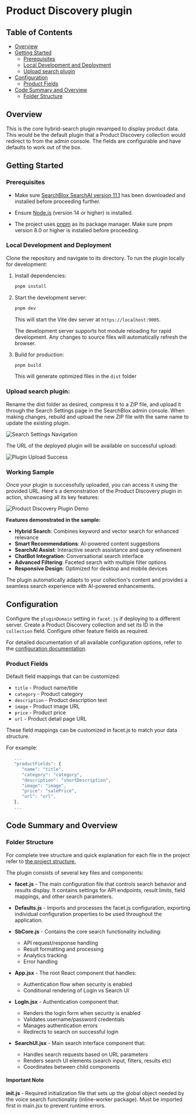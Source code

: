 # Product Discovery plugin


## Table of Contents
- [Overview](#overview)
- [Getting Started](#getting-started)
  - [Prerequisites](#prerequisites)
  - [Local Development and Deployment](#local-development-and-deployment) 
  - [Upload search plugin](#upload-search-plugin)
- [Configuration](#configuration)
  - [Product Fields](#product-fields)
- [Code Summary and Overview](#code-summary-and-overview)
  - [Folder Structure](#folder-structure)
  


## Overview
This is the core hybrid-search plugin revamped to display product data. This would be the default plugin that a Product Discovery collection would redirect to from the admin console. The fields are configurable and have defaults to work out of the box. 

## Getting Started

### Prerequisites 
-  Make sure [SearchBlox SearchAI version 11.1](https://www.searchblox.com/downloads) has been downloaded and installed before proceeding further.

-  Ensure [Node.js](https://nodejs.org/) (version 14 or higher) is installed.
-  The project uses [pnpm](https://pnpm.io/installation) as its package manager. Make sure pnpm version 8.0 or higher is installed before proceeding.

### Local Development and Deployment

Clone the repository and navigate to its directory. To run the plugin locally for development:

1. Install dependencies:
   ```bash
   pnpm install
   ```

2. Start the development server:
   ```bash
   pnpm dev
   ```
   This will start the Vite dev server at `https://localhost:9005`.


   The development server supports hot module reloading for rapid development. Any changes to source files will automatically refresh the browser.

3. Build for production:
   ```bash
   pnpm build
   ```
   This will generate optimized files in the `dist` folder

### Upload search plugin:

   Rename the dist folder as desired, compress it to a ZIP file, and upload it through the Search Settings page in the SearchBlox admin console. When making changes, rebuild and upload the new ZIP file with the same name to update the existing plugin.

   
   ![Search Settings Navigation](https://github.com/SearchBlox-Software-Inc/searchblox-screenshots/blob/main/images/search-settings.png)



   The URL of the deployed plugin will be available on successful upload:


   ![Plugin Upload Success](https://github.com/SearchBlox-Software-Inc/searchblox-screenshots/blob/main/images/plugin-uploaded.png)

### Working Sample

Once your plugin is successfully uploaded, you can access it using the provided URL. Here's a demonstration of the Product Discovery plugin in action, showcasing all its key features:

![Product Discovery Plugin Demo](https://github.com/SearchBlox-Software-Inc/searchblox-screenshots/blob/main/gifs/product_discovery_plugin.gif)

**Features demonstrated in the sample:**

- **Hybrid Search**: Combines keyword and vector search for enhanced relevance
- **Smart Recommendations**: AI-powered content suggestions
- **SearchAI Assist**: Interactive search assistance and query refinement
- **ChatBot Integration**: Conversational search interface
- **Advanced Filtering**: Faceted search with multiple filter options
- **Responsive Design**: Optimized for desktop and mobile devices

The plugin automatically adapts to your collection's content and provides a seamless search experience with AI-powered enhancements.

   

## Configuration

Configure the `pluginDomain` setting in `facet.js` if deploying to a different server. Create a Product Discovery collection and set its ID in the `collection` field. Configure other feature fields as required. 

For detailed documentation of all available configuration options, refer to the [configuration documentation](CONFIG_DOCUMENTATION.md).


### Product Fields
Default field mappings that can be customized:
- `title` - Product name/title
- `category` - Product category
- `description` - Product description text
- `image` - Product image URL
- `price` - Product price
- `url` - Product detail page URL

These field mappings can be customized in facet.js to match your data structure.

For example:
```js
   ...   
   "productFields": {
      "name": "title",
      "category": "category",
      "description": "shortDescription",
      "image": "image",
      "price": "salePrice",
      "url": "url",
   },
   ...
```



## Code Summary and Overview 

### Folder Structure
For complete tree structure and quick explanation for each file in the project refer to [the project structure.](ARCHITECTURE.md)


The plugin consists of several key files and components:

- **facet.js** - The main configuration file that controls search behavior and results display. It contains settings for API endpoints, result limits, field mappings, and other search parameters.

- **Defaults.js** - Imports and processes the facet.js configuration, exporting individual configuration properties to be used throughout the application.

- **SbCore.js** - Contains the core search functionality including:
  - API request/response handling
  - Result formatting and processing
  - Analytics tracking
  - Error handling

- **App.jsx** - The root React component that handles:
  - Authentication flow when security is enabled
  - Conditional rendering of Login vs Search UI
  

- **LogIn.jsx** - Authentication component that:
  - Renders the login form when security is enabled
  - Validates username/password credentials
  - Manages authentication errors
  - Redirects to search on successful login

- **SearchUI.jsx** - Main search interface component that:
  - Handles search requests based on URL parameters
  - Renders search UI elements (search input, filters, results etc)
  - Coordinates between child components

#### Important Note
**init.js** - Required initialization file that sets up the global object needed by the voice search functionality (inline-worker package). Must be imported first in main.jsx to prevent runtime errors.